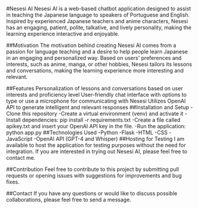 #Nesesi AI
Nesesi AI is a web-based chatbot application designed to assist in teaching the Japanese language to speakers of Portuguese and English. Inspired by experienced Japanese teachers and anime characters, Nesesi has an engaging, patient, polite, talkative, and lively personality, making the learning experience interactive and enjoyable.

##Motivation
The motivation behind creating Nesesi AI comes from a passion for language teaching and a desire to help people learn Japanese in an engaging and personalized way. Based on users' preferences and interests, such as anime, manga, or other hobbies, Nesesi tailors its lessons and conversations, making the learning experience more interesting and relevant.

##Features
Personalization of lessons and conversations based on user interests and proficiency level
User-friendly chat interface with options to type or use a microphone for communicating with Nesesi
Utilizes OpenAI API to generate intelligent and relevant responses
##Installation and Setup
-Clone this repository
-Create a virtual environment (venv) and activate it
-Install dependencies: pip install -r requirements.txt
-Create a file called apikey.txt and insert your OpenAI API key in the file.
-Run the application: python app.py
##Technologies Used
-Python
-Flask
-HTML
-CSS
-JavaScript
-OpenAI API (GPT-4 and Whisper)
##Hosting for Testing
I am available to host the application for testing purposes without the need for integration. If you are interested in trying out Nesesi AI, please feel free to contact me.

##Contribution
Feel free to contribute to this project by submitting pull requests or opening issues with suggestions for improvements and bug fixes.

##Contact
If you have any questions or would like to discuss possible collaborations, please feel free to send a message.
